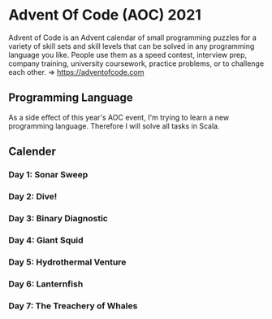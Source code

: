# Advent Of Code (AOC) 2021
Advent of Code is an Advent calendar of small programming puzzles for a variety of skill sets and skill levels that can be solved in any programming language you like. People use them as a speed contest, interview prep, company training, university coursework, practice problems, or to challenge each other.
=> https://adventofcode.com

## Programming Language
As a side effect of this year's AOC event, I'm trying to learn a new programming language. Therefore I will solve all tasks in Scala.

## Calender
### Day 1: Sonar Sweep
### Day 2: Dive!
### Day 3: Binary Diagnostic
### Day 4: Giant Squid
### Day 5: Hydrothermal Venture
### Day 6: Lanternfish
### Day 7: The Treachery of Whales
